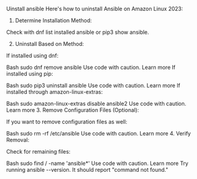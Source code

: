 Uinstall ansible
Here's how to uninstall Ansible on Amazon Linux 2023:

1. Determine Installation Method:

Check with dnf list installed ansible or pip3 show ansible.

2. Uninstall Based on Method:

If installed using dnf:

Bash
sudo dnf remove ansible
Use code with caution. Learn more
If installed using pip:

Bash
sudo pip3 uninstall ansible
Use code with caution. Learn more
If installed through amazon-linux-extras:

Bash
sudo amazon-linux-extras disable ansible2
Use code with caution. Learn more
3. Remove Configuration Files (Optional):

If you want to remove configuration files as well:

Bash
sudo rm -rf /etc/ansible
Use code with caution. Learn more
4. Verify Removal:

Check for remaining files:

Bash
sudo find / -name 'ansible*'
Use code with caution. Learn more
Try running ansible --version. It should report "command not found."
